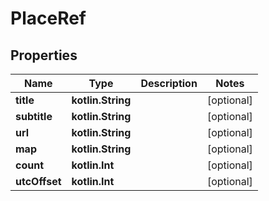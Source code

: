 
# PlaceRef

## Properties
Name | Type | Description | Notes
------------ | ------------- | ------------- | -------------
**title** | **kotlin.String** |  |  [optional]
**subtitle** | **kotlin.String** |  |  [optional]
**url** | **kotlin.String** |  |  [optional]
**map** | **kotlin.String** |  |  [optional]
**count** | **kotlin.Int** |  |  [optional]
**utcOffset** | **kotlin.Int** |  |  [optional]



